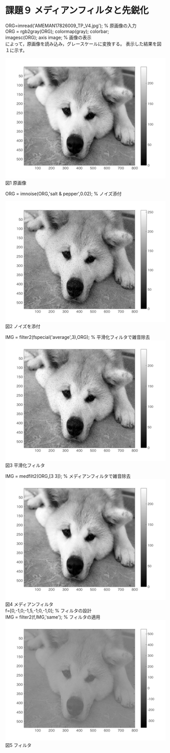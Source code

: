 # 課題９ メディアンフィルタと先鋭化  

ORG=imread('AMEMAN17826009_TP_V4.jpg'); % 原画像の入力  
ORG = rgb2gray(ORG); colormap(gray); colorbar;  
imagesc(ORG); axis image; % 画像の表示  
によって，原画像を読み込み，グレースケールに変換する。
表示した結果を図１に示す。  

![原画像](https://github.com/betashort/lecture_image_processing/blob/master/kadai9_image/kadai9_0.jpg)  
図1 原画像

ORG = imnoise(ORG,'salt & pepper',0.02); % ノイズ添付  

![画像](https://github.com/betashort/lecture_image_processing/blob/master/kadai9_image/kadai9_1.jpg)  
図2 ノイズを添付  

IMG = filter2(fspecial('average',3),ORG); % 平滑化フィルタで雑音除去  
![画像](https://github.com/betashort/lecture_image_processing/blob/master/kadai9_image/kadai9_2.jpg)
図3 平滑化フィルタ  

IMG = medfilt2(ORG,[3 3]); % メディアンフィルタで雑音除去  
![画像](https://github.com/betashort/lecture_image_processing/blob/master/kadai9_image/kadai9_3.jpg)
図4 メディアンフィルタ  
f=[0,-1,0;-1,5,-1;0,-1,0]; % フィルタの設計  
IMG = filter2(f,IMG,'same'); % フィルタの適用  
![画像](https://github.com/betashort/lecture_image_processing/blob/master/kadai9_image/kadai9_4.jpg)
図5 フィルタ  
